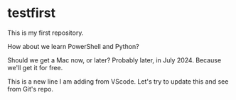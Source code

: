 # testfirst
This is my first repository.

How about we learn PowerShell and Python?

Should we get a Mac now, or later? 
Probably later, in July 2024. Because we'll get it for free.


This is a new line I am adding from VScode. Let's try to update this and see from Git's repo.

